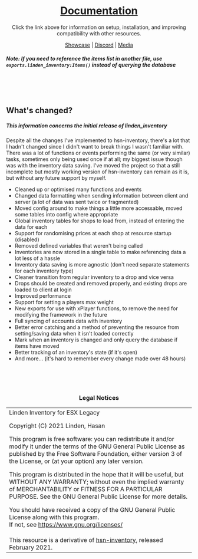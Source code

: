 <h1 align='center'><a href='https://thelindat.github.io/linden_inventory/'>Documentation</a></h1><p align='center'>Click the link above for information on setup, installation, and improving compatibility with other resources.
<p align='center'><a href='https://streamable.com/bggvpg'>Showcase</a> | <a href='https://discord.gg/hmcmv3P7YW'>Discord</a> | <a href='https://thelindat.github.io/linden_inventory/media'>Media</a></p>

##### Note: If you need to reference the items list in another file, use `exports.linden_inventory:Items()` instead of querying the database


<br><br><br>


## What's changed?
##### This information concerns the initial release of linden_inventory
Despite all the changes I've implemented to hsn-inventory, there's a lot that I hadn't changed since I didn't want to break things I wasn't familiar with. There was a lot of functions or events performing the same (or very similar) tasks, sometimes only being used once if at all; my biggest issue though was with the inventory data saving. I've moved the project so that a still incomplete but mostly working version of hsn-inventory can remain as it is, but without any future support by myself.

* Cleaned up or optimised many functions and events
* Changed data formatting when sending information between client and server (a lot of data was sent twice or fragmented)
* Moved config around to make things a little more accessable, moved some tables into config where appropriate
* Global inventory tables for shops to load from, instead of entering the data for each
* Support for randomising prices at each shop at resource startup (disabled)
* Removed defined variables that weren't being called
* Inventories are now stored in a single table to make referencing data a lot less of a hassle
* Inventory data saving is more agnostic (don't need separate statements for each inventory type)
* Cleaner transition from regular inventory to a drop and vice versa
* Drops should be created and removed properly, and existing drops are loaded to client at login
* Improved performance
* Support for setting a players max weight
* New exports for use with xPlayer functions, to remove the need for modifying the framework in the future
* Full syncing of accounts data with inventory
* Better error catching and a method of preventing the resource from setting/saving data when it isn't loaded correctly
* Mark when an inventory is changed and only query the database if items have moved
* Better tracking of an inventory's state (if it's open)
* And more... (it's hard to remember every change made over 48 hours)

<br><br><br><h3 align='center'>Legal Notices</h2>
<table><tr><td>
Linden Inventory for ESX Legacy  

Copyright (C) 2021  Linden, Hasan  


This program is free software: you can redistribute it and/or modify
it under the terms of the GNU General Public License as published by
the Free Software Foundation, either version 3 of the License, or
(at your option) any later version.  


This program is distributed in the hope that it will be useful,
but WITHOUT ANY WARRANTY; without even the implied warranty of
MERCHANTABILITY or FITNESS FOR A PARTICULAR PURPOSE.  See the
GNU General Public License for more details.  


You should have received a copy of the GNU General Public License
along with this program.  
If not, see <https://www.gnu.org/licenses/>
</td></tr>
<tr><td>
This resource is a derivative of <a href='https://github.com/hsnnnnn/hsn-inventory/tree/9feef47269dbf8271f9e6b477188da88c15758e3'>hsn-inventory</a>, released February 2021.
</td></td></table>
